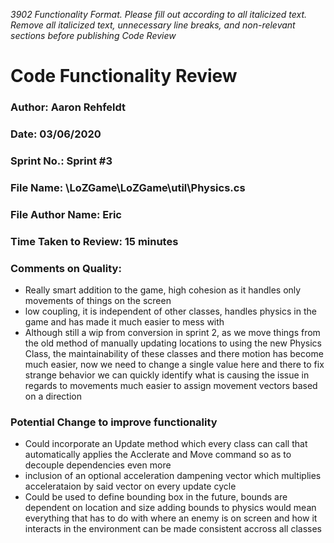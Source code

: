 _3902 Functionality Format. Please fill out according to all italicized text. Remove all italicized text, unnecessary line breaks, and non-relevant sections before publishing Code Review_

# Code Functionality Review

### Author: Aaron Rehfeldt

### Date: 03/06/2020

### Sprint No.: Sprint #3

### File Name: \LoZGame\LoZGame\util\Physics.cs

### File Author Name: Eric

### Time Taken to Review: 15 minutes

### Comments on Quality:
- Really smart addition to the game, high cohesion as it handles only movements of things on the screen
- low coupling, it is independent of other classes, handles physics in the game and has made it much easier to mess with
- Although still a wip from conversion in sprint 2, as we move things from the old method of manually updating locations to using the new Physics Class, 
	the maintainability of these classes and there motion has become much easier, now we need to change a single value here and there to fix strange behavior
	we can quickly identify what is causing the issue in regards to movements
	much easier to assign movement vectors based on a direction

### Potential Change to improve functionality
- Could incorporate an Update method which every class can call that automatically applies the Acclerate and Move command so as to decouple dependencies even more
- inclusion of an optional acceleration dampening vector which multiplies accelerataion by said vector on every update cycle
- Could be used to define bounding box in the future, bounds are dependent on location and size
	adding bounds to physics would mean everything that has to do with where an enemy is on screen and how it interacts in the environment can be made consistent accross all classes

